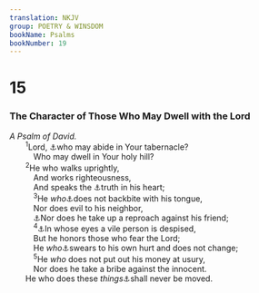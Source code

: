 ```yaml
---
translation: NKJV
group: POETRY & WINSDOM
bookName: Psalms 
bookNumber: 19
---
```


<div class="title"><h1>15</h1><h3>The Character of Those Who May Dwell with the Lord</h3><i>A Psalm of David.</i></div>
<span class="verse thi_15_1">  <sup>1</sup>Lord, <a data-toggle="tooltip" data-placement="bottom" title="Ps. 24:3–5">⚓</a>who may abide in Your tabernacle?<br/>   Who may dwell in Your holy hill?<br/></span>
<span class="verse thi_15_2">  <sup>2</sup>He who walks uprightly,<br/>   And works righteousness,<br/>   And speaks the <a data-toggle="tooltip" data-placement="bottom" title="Zech. 8:16; (Eph. 4:25)">⚓</a>truth in his heart;<br/></span>
<span class="verse thi_15_3">   <sup>3</sup>He <i>who</i><a data-toggle="tooltip" data-placement="bottom" title="(Lev. 19:16–18)">⚓</a>does not backbite with his tongue,<br/>   Nor does evil to his neighbor,<br/>   <a data-toggle="tooltip" data-placement="bottom" title="Ex. 23:1">⚓</a>Nor does he take up a reproach against his friend;<br/></span>
<span class="verse thi_15_4">   <sup>4</sup><a data-toggle="tooltip" data-placement="bottom" title="Esth. 3:2">⚓</a>In whose eyes a vile person is despised,<br/>   But he honors those who fear the Lord;<br/>   He <i>who</i><a data-toggle="tooltip" data-placement="bottom" title="Lev. 5:4">⚓</a>swears to his own hurt and does not change;<br/></span>
<span class="verse thi_15_5">   <sup>5</sup>He <i>who</i> does not put out his money at usury,<br/>   Nor does he take a bribe against the innocent.<br/>  He who does these <i>things</i><a data-toggle="tooltip" data-placement="bottom" title="2 Pet. 1:10">⚓</a>shall never be moved.<br/></span>

